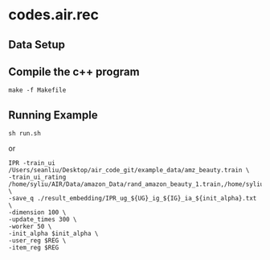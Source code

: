 # codes.air.rec

## Data Setup


## Compile the c++ program
```
make -f Makefile
```

## Running Example 
```
sh run.sh 
```
or

```
IPR -train_ui /Users/seanliu/Desktop/air_code_git/example_data/amz_beauty.train \
-train_ui_rating /home/syliu/AIR/Data/amazon_Data/rand_amazon_beauty_1.train,/home/syliu/AIR/Data/amazon_Data/rand_amazon_beauty_2.train,/home/syliu/AIR/Data/amazon_Data/rand_amazon_beauty_3.train,/home/syliu/AIR/Data/amazon_Data/rand_amazon_beauty_4.train,/home/syliu/AIR/Data/amazon_Data/rand_amazon_beauty_5.train \
-save_q ./result_embedding/IPR_ug_${UG}_ig_${IG}_ia_${init_alpha}.txt \
-dimension 100 \
-update_times 300 \
-worker 50 \
-init_alpha $init_alpha \
-user_reg $REG \
-item_reg $REG
```
